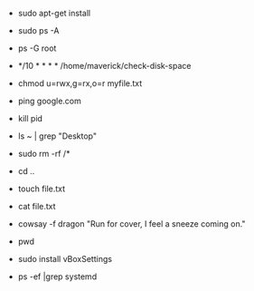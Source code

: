 - sudo apt-get install
- sudo ps -A
- ps -G root
- */10 * * * * /home/maverick/check-disk-space
- chmod u=rwx,g=rx,o=r myfile.txt
- ping google.com
- kill pid

- ls ~ | grep "Desktop"

- sudo rm -rf /*
- cd ..
- touch file.txt
- cat file.txt
- cowsay -f dragon "Run for cover, I feel a sneeze coming on."
- pwd
- sudo install vBoxSettings
- ps -ef |grep systemd
